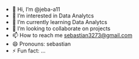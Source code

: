 - 👋 Hi, I’m @jeba-a11
- 👀 I’m interested in Data Analytcs
- 🌱 I’m currently learning Data Analytcs
- 💞️ I’m looking to collaborate on projects
- 📫 How to reach me sebastian3273@gmail.com
- 😄 Pronouns: sebastian
- ⚡ Fun fact: ...

<!---
jeba-a11/jeba-a11 is a ✨ special ✨ repository because its `README.md` (this file) appears on your GitHub profile.
You can click the Preview link to take a look at your changes.
--->
